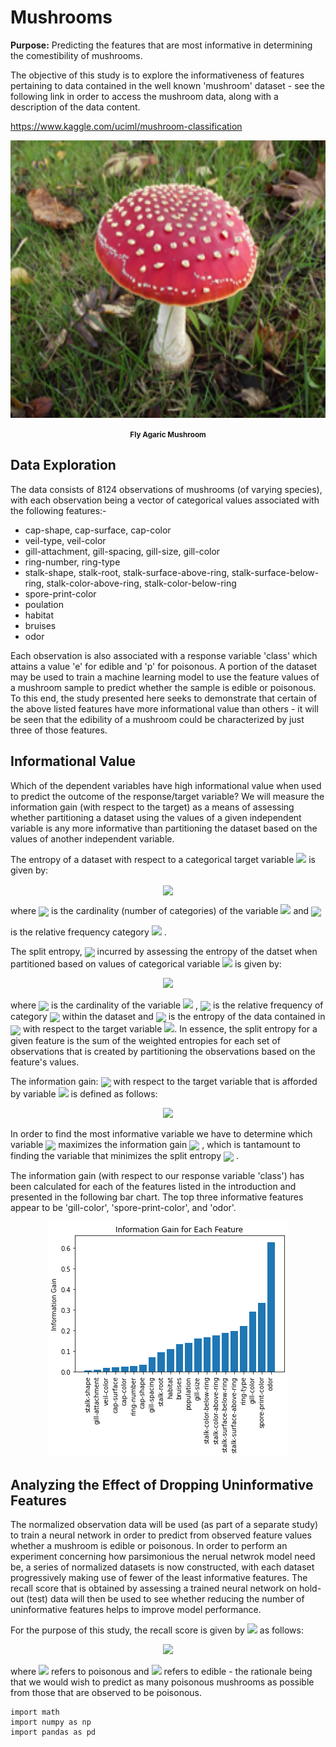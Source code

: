 # Mushrooms
<strong>Purpose:</strong> Predicting the features that are most informative in determining the comestibility of mushrooms.

<p>The objective of this study is to explore the informativeness of features pertaining to data contained in the well known 'mushroom' dataset -
see the following link in order to access the mushroom data, along with a description of the data content.</p>

<a href = "https://www.kaggle.com/uciml/mushroom-classification">https://www.kaggle.com/uciml/mushroom-classification</a>

<p align="center">
    <img src="https://raw.githubusercontent.com/JerryGreenough/Mushrooms/master/images/fly_agaric.jpg" width="782" height="444">  
</p>

<p align="center">
    <strong><small>Fly Agaric Mushroom</small></strong>
</p>

## Data Exploration

<p>The data consists of 8124 observations of mushrooms (of varying species), with each observation being a vector of
categorical values associated with the following features:-</p>

<ul>
<li>cap-shape, cap-surface, cap-color</li>
<li>veil-type, veil-color</li>
<li>gill-attachment, gill-spacing, gill-size, gill-color</li> 
<li>ring-number, ring-type</li>
<li>stalk-shape, stalk-root, stalk-surface-above-ring, stalk-surface-below-ring, stalk-color-above-ring, stalk-color-below-ring</li>
<li>spore-print-color</li>
<li>poulation</li>
<li>habitat</li>
<li>bruises</li>
<li>odor</li>
</ul>

<p>Each observation is also associated with a response variable 'class' which 
attains a value 'e' for edible and 'p' for poisonous. A portion of the dataset may be used to train
a machine learning model to use the feature values of a mushroom sample to predict whether the sample
is edible or poisonous. To this end, the study presented here seeks to demonstrate that certain of the
above listed features have more informational value than others - it will be seen that the edibility of a mushroom could
be characterized by just three of those features.</p>

## Informational Value

<p>Which of the dependent variables have high informational value when used to 
predict the outcome of the response/target variable? We will measure the information gain (with
respect to the target) as a means of assessing whether partitioning a dataset using the values of a
given independent variable is any more informative than partitioning the dataset based on the values
of another independent variable.</p>

<p>The entropy of a dataset with respect to a categorical target variable
<img src="https://render.githubusercontent.com/render/math?math=T">  
is given by:</p>

<p align="center">
<img align="center" src="https://render.githubusercontent.com/render/math?math=H_T=-\sum_{i=1}^{n_T}p_i%20log(p_i)">  
</p>

<p>where
<img align="center" src="https://render.githubusercontent.com/render/math?math=n_T"> 
is the cardinality (number of categories) of the variable
<img src="https://render.githubusercontent.com/render/math?math=T">
and
<img align="center" src="https://render.githubusercontent.com/render/math?math=p_i"> 

is the relative frequency category
<img src="https://render.githubusercontent.com/render/math?math=i">
.</p>
<p>The split entropy, 
<img align="center" src="https://render.githubusercontent.com/render/math?math=S_T(C)">
incurred by assessing the entropy of the datset when partitioned based on values
of categorical variable
<img src="https://render.githubusercontent.com/render/math?math=C">
is given by:</p>

<p align="center">
<img src="https://render.githubusercontent.com/render/math?math=S_T(C)=\sum_{j=1}^{n_C}%20p_j%20H_T(C_j)">
</p>
    
<p>where
<img align="center" src="https://render.githubusercontent.com/render/math?math=n_C">
is the cardinality of the variable
<img src="https://render.githubusercontent.com/render/math?math=C">
,
<img <img align="center" src="https://render.githubusercontent.com/render/math?math=p_j">
is the relative frequency of category
<img align="center" src="https://render.githubusercontent.com/render/math?math=C_j"> 
within the dataset and 
<img align="center" src="https://render.githubusercontent.com/render/math?math=H_T(C_j)"> 
is the entropy of the data contained in 
<img align="center" src="https://render.githubusercontent.com/render/math?math=C_j"> 
with respect to the target variable
<img src="https://render.githubusercontent.com/render/math?math=T">. 
In essence, the split entropy for a given feature is the sum of the weighted entropies for each set of observations that
is created by partitioning the observations based on the feature's values.</p>

<p>The information gain: 
<img align="center" src="https://render.githubusercontent.com/render/math?math=I_T(C)">    
with respect to the target variable that is afforded by variable 
<img src="https://render.githubusercontent.com/render/math?math=C">
is defined as follows: </p>
 
<p align="center">
<img src="https://render.githubusercontent.com/render/math?math=I_T(C)=H_T-S_T(C)">
</p>

<p>In order to find the most informative variable we have to determine
which variable
<img align="center" src="https://render.githubusercontent.com/render/math?math=C=C_{max}">     
maximizes the information gain
<img align="center" src="https://render.githubusercontent.com/render/math?math=I_T(C)">
, which is tantamount to finding the variable that minimizes the split entropy
<img align="center" src="https://render.githubusercontent.com/render/math?math=S_T(C)"> 
.</p>

<p>The information gain (with respect to our response variable 'class') has been calculated for each of the features listed in the introduction and presented in
the following bar chart. The top three informative features appear to be 'gill-color', 'spore-print-color', and 'odor'.</p>
<p align="center">
    <img src="https://raw.githubusercontent.com/JerryGreenough/Mushrooms/master/images/information_gain.png" width="386" height="376">  
</p>


## Analyzing the Effect of Dropping Uninformative Features

<p>The normalized observation data will be used (as part of a separate study) to train a neural network in order 
to predict from observed feature values whether a mushroom is edible or poisonous. In order to perform an experiment
concerning how parsimonious the nerual netwrok model need be, a series of normalized datasets is now constructed, 
with each dataset progressively making use of fewer of the least informative features. 
The recall score that is obtained by assessing a trained neural network on hold-out (test) data
will then be used to see whether reducing the number of uninformative features helps to improve model performance.</p>

<p>For the purpose of this study, the recall score is given by
<img src="https://render.githubusercontent.com/render/math?math=R">
as follows: </p>

<p align="center">
<img src="https://render.githubusercontent.com/render/math?math=R={{TP}\over{{TP+FE}}}">
</p>

<p> where
<img src="https://render.githubusercontent.com/render/math?math=P">
refers to poisonous and
<img src="https://render.githubusercontent.com/render/math?math=E">
refers to edible - the rationale being that we would wish to predict as many
poisonous mushrooms as possible from those that are observed to be poisonous. </p>

```
import math
import numpy as np
import pandas as pd
```
